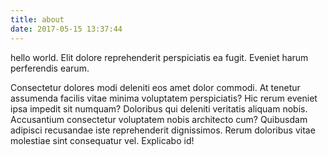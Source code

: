 ```yaml
---
title: about
date: 2017-05-15 13:37:44
---
```


hello world. Elit dolore reprehenderit perspiciatis ea fugit. Eveniet harum perferendis earum.

Consectetur dolores modi deleniti eos amet dolor commodi. At tenetur assumenda facilis vitae minima voluptatem perspiciatis? Hic rerum eveniet ipsa impedit sit numquam? Doloribus qui deleniti veritatis aliquam nobis. Accusantium consectetur voluptatem nobis architecto cum? Quibusdam adipisci recusandae iste reprehenderit dignissimos. Rerum doloribus vitae molestiae sint consequatur vel. Explicabo id!
